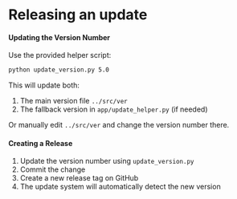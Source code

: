 # Releasing an update

#### Updating the Version Number
Use the provided helper script:
```bash
python update_version.py 5.0
```

This will update both:
1. The main version file `../src/ver`
2. The fallback version in `app/update_helper.py` (if needed)

Or manually edit `../src/ver` and change the version number there.

#### Creating a Release
1. Update the version number using `update_version.py`
2. Commit the change
3. Create a new release tag on GitHub
4. The update system will automatically detect the new version
